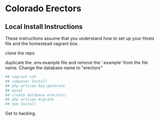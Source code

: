 # Colorado Erectors

## Local Install Instructions

These instructions assume that you understand how to set up your Hosts file and
the homestead vagrant box.

clone the repo

duplicate the .env.example file and remove the '.example' from the file name.
Change the database name to "erectors"

``` bash
## vagrant ssh
## composer Install
## php artisan key:generate
## mysql
## create database erectors;
## php artisan migrate
## npm Install
```
Get to hacking.
